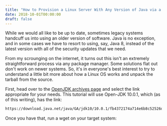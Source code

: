 ```yaml
---
title: "How to Provision a Linux Server With Any Version of Java via a Bash Script"
date: 2018-10-01T00:00:00
draft: false
---
```


While we would all like to be up to date, sometimes legacy systems handcuff us into using an older version of software. Java is no exception, and in some cases we
have to resort to using, say, Java 8, instead of the latest version with all of the security updates that we need.

From my scrounging on the internet, it turns out this isn&#39;t an extremely straightforward process via any package manager. Some solutions flat out don&#39;t work on newer
systems. So, it&#39;s in everyone&#39;s best interest to try to understand a little bit more about how a Linux OS works and unpack the tarball from the source.

First, head over to the [OpenJDK archives page](https://jdk.java.net/archive/) and select the link appropriate for your needs.
This tutorial will use Open-JDK 10.0.1, which (as of this writing), has the link:

``` bash
https://download.java.net/java/GA/jdk10/10.0.1/fb4372174a714e6b8c52526dc134031e/10/openjdk-10.0.1_linux-x64_bin.tar.gz
```

Once you have that, run a wget on your target system:

``` bash
